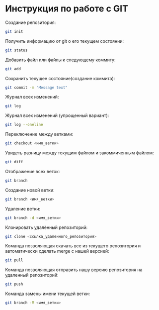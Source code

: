 # Инструкция по работе с GIT

Создание репозитория:
```sh
git init
```

Получить информацию от git о его текущем состоянии:
```sh
git status
```

Добавить файл или файлы к следующему коммиту:
```sh
git add
```

Сохранить текущее состояние(создание коммита):
```sh
git commit -m "Message text"
```

Журнал всех изменений:
```sh
git log 
```

Журнал всех изменений (упрощенный вариант):
```sh
git log --oneline
```

Переключение между ветками:
```sh
git checkout <имя_ветки>
```

Увидеть разницу между текущим файлом и закоммиченным файлом:
```sh
git diff
```

Отображение всех веток:
```sh
git branch
```

Создание новой ветки:
```sh
git branch <имя_ветки>
```

Удаление ветки:
```sh
git branch -d <имя_ветки>
```

Клонировать удалённый репозиторий:
```sh
git clone <ссылка_удаленного_репозитория>
```

Команда позволяющая скачать все из текущего репозитория и автоматически сделать merge с нашей версией:
```sh
git pull
```

Команда позволяющая отправить нашу версию репозитория на удаленный репозиторий:
```sh
git push
```

Команда замены имени текущей ветки:
```sh
git branch -M <имя_ветки>
```
